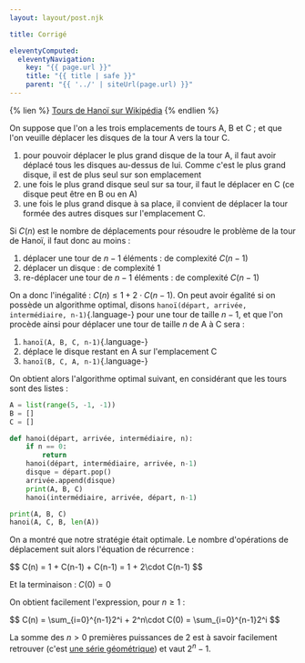 ```yaml
---
layout: layout/post.njk

title: Corrigé

eleventyComputed:
  eleventyNavigation:
    key: "{{ page.url }}"
    title: "{{ title | safe }}"
    parent: "{{ '../' | siteUrl(page.url) }}"
---
```


{% lien %}
[Tours de Hanoï sur Wikipédia](https://fr.wikipedia.org/wiki/Tours_de_Hano%C3%AF)
{% endlien %}

On suppose que l'on a les trois emplacements de tours A, B et C ; et que l'on veuille déplacer les disques de la tour A vers la tour C.

1. pour pouvoir déplacer le plus grand disque de la tour A, il faut avoir déplacé tous les disques au-dessus de lui. Comme c'est le plus grand disque, il est de plus seul sur son emplacement
2. une fois le plus grand disque seul sur sa tour, il faut le déplacer en C (ce disque peut être en B ou en A)
3. une fois le plus grand disque à sa place, il convient de déplacer la tour formée des autres disques sur l'emplacement C.

Si $C(n)$ est le nombre de déplacements pour résoudre le problème de la tour de Hanoï, il faut donc au moins :

1. déplacer une tour de $n-1$ éléments : de complexité $C(n-1)$
2. déplacer un disque : de complexité $1$
3. re-déplacer une tour de $n-1$ éléments : de complexité $C(n-1)$

On a donc l'inégalité : $C(n) \leq 1 + 2 \cdot C(n-1)$. On peut avoir égalité si on possède un algorithme optimal, disons `hanoï(départ, arrivée, intermédiaire, n-1)`{.language-} pour une tour de taille $n-1$, et que l'on procède ainsi pour déplacer une tour de taille $n$ de A à C sera :

1. `hanoï(A, B, C, n-1)`{.language-}
2. déplace le disque restant en A sur l'emplacement C
3. `hanoï(B, C, A, n-1)`{.language-}

On obtient alors l'algorithme optimal suivant, en considérant que les tours sont des listes :

```python
A = list(range(5, -1, -1))
B = []
C = []

def hanoi(départ, arrivée, intermédiaire, n):
    if n == 0:
        return
    hanoi(départ, intermédiaire, arrivée, n-1)
    disque = départ.pop()
    arrivée.append(disque)
    print(A, B, C)
    hanoi(intermédiaire, arrivée, départ, n-1)

print(A, B, C)
hanoi(A, C, B, len(A))
```

On a montré que notre stratégie était optimale. Le nombre d'opérations de déplacement suit alors l'équation de récurrence :

<div>
$$
C(n) = 1 + C(n-1) + C(n-1) = 1 + 2\cdot C(n-1)
$$
</div>

Et la terminaison : $C(0) = 0$

On obtient facilement l'expression, pour $n\geq 1$ :

<div>
$$
C(n) = \sum_{i=0}^{n-1}2^i + 2^n\cdot C(0) = \sum_{i=0}^{n-1}2^i
$$
</div>

La somme des $n>0$ premières puissances de 2 est à savoir facilement retrouver (c'est [une série géométrique](https://fr.wikipedia.org/wiki/S%C3%A9rie_g%C3%A9om%C3%A9trique#Terme_g%C3%A9n%C3%A9ral)) et vaut $2^{n}-1$.
